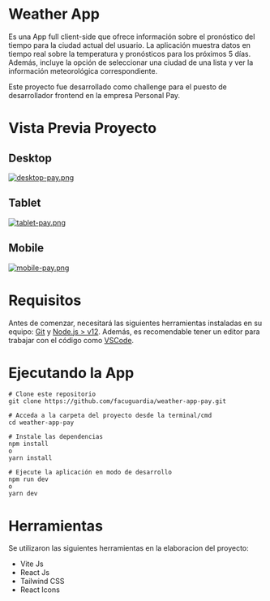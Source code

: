 # Weather App
Es una App full client-side que ofrece información sobre el pronóstico del tiempo para la ciudad actual del usuario. La aplicación muestra datos en tiempo real sobre la temperatura y pronósticos para los próximos 5 días. Además, incluye la opción de seleccionar una ciudad de una lista y ver la información meteorológica correspondiente.

Este proyecto fue desarrollado como challenge para el puesto de desarrollador frontend en la empresa Personal Pay.

# Vista Previa Proyecto
## Desktop

[![desktop-pay.png](https://i.postimg.cc/Sshx59k3/desktop-pay.png)](https://postimg.cc/Y4d7Lh4z)

## Tablet

[![tablet-pay.png](https://i.postimg.cc/76Hy0nxH/tablet-pay.png)](https://postimg.cc/DWMDKsJH)

## Mobile

[![mobile-pay.png](https://i.postimg.cc/zfmzbhbv/mobile-pay.png)](https://postimg.cc/SnrFHJGb)

# Requisitos
Antes de comenzar, necesitará las siguientes herramientas instaladas en su equipo: [Git](https://git-scm.com/) y [Node.js > v12](https://nodejs.org/en/). Además, es recomendable tener un editor para trabajar con el código como [VSCode](https://code.visualstudio.com/).

# Ejecutando la App
```
# Clone este repositorio
git clone https://github.com/facuguardia/weather-app-pay.git

# Acceda a la carpeta del proyecto desde la terminal/cmd
cd weather-app-pay

# Instale las dependencias
npm install
o
yarn install

# Ejecute la aplicación en modo de desarrollo
npm run dev
o
yarn dev

```

# Herramientas
Se utilizaron las siguientes herramientas en la elaboracion del proyecto:

- Vite Js
- React Js
- Tailwind CSS
- React Icons
